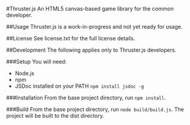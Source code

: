 #Thruster.js
An HTML5 canvas-based game library for the common developer.

##Usage
Thruster.js is a work-in-progress and not yet ready for usage.

##License
See license.txt for the full license details.

##Development
The following applies only to Thruster.js developers.

###Setup
You will need:
- Node.js
- npm
- JSDoc installed on your PATH `npm install jsdoc -g`

###Installation
From the base project directory, run `npm install`.

###Build
From the base project directory, run `node build/build.js`. The project will be built to the dist directory.